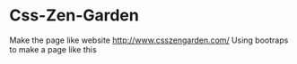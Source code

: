# Css-Zen-Garden
Make the page like website http://www.csszengarden.com/
Using bootraps to make a page like this
